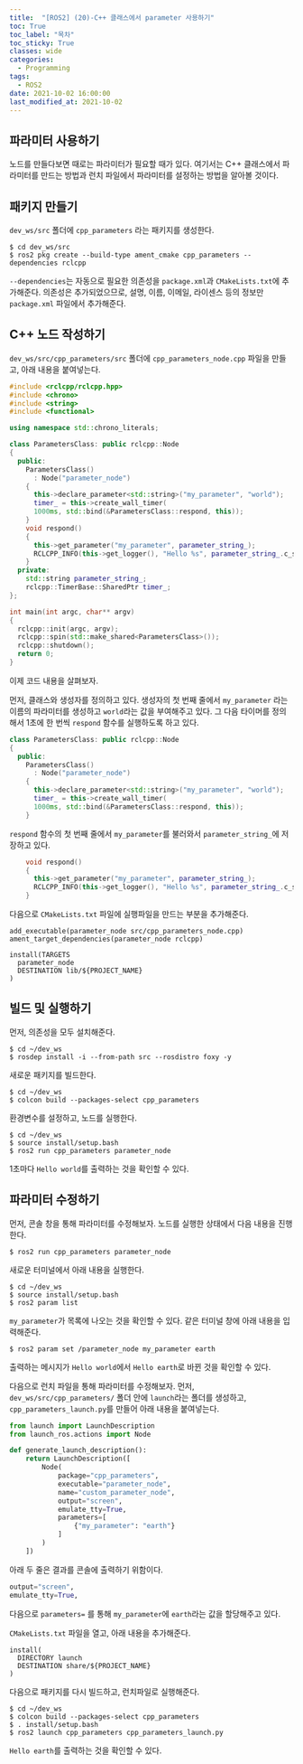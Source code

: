 ```yaml
---
title:  "[ROS2] (20)-C++ 클래스에서 parameter 사용하기"
toc: True
toc_label: "목차"
toc_sticky: True
classes: wide
categories:
  - Programming
tags:
  - ROS2
date: 2021-10-02 16:00:00
last_modified_at: 2021-10-02
---
```


## 파라미터 사용하기
노드를 만들다보면 때로는 파라미터가 필요할 때가 있다. 여기서는 C++ 클래스에서 파라미터를 만드는 방법과 런치 파일에서 파라미터를 설정하는 방법을 알아볼 것이다.

## 패키지 만들기
`dev_ws/src` 폴더에 `cpp_parameters` 라는 패키지를 생성한다.

```
$ cd dev_ws/src
$ ros2 pkg create --build-type ament_cmake cpp_parameters --dependencies rclcpp
```

`--dependencies`는 자동으로 필요한 의존성을 `package.xml`과 `CMakeLists.txt`에 추가해준다. 의존성은 추가되었으므로, 설명, 이름, 이메일, 라이센스 등의 정보만 `package.xml` 파일에서 추가해준다.

## C++ 노드 작성하기
`dev_ws/src/cpp_parameters/src` 폴더에 `cpp_parameters_node.cpp` 파일을 만들고, 아래 내용을 붙여넣는다.

```cpp
#include <rclcpp/rclcpp.hpp>
#include <chrono>
#include <string>
#include <functional>

using namespace std::chrono_literals;

class ParametersClass: public rclcpp::Node
{
  public:
    ParametersClass()
      : Node("parameter_node")
    {
      this->declare_parameter<std::string>("my_parameter", "world");
      timer_ = this->create_wall_timer(
      1000ms, std::bind(&ParametersClass::respond, this));
    }
    void respond()
    {
      this->get_parameter("my_parameter", parameter_string_);
      RCLCPP_INFO(this->get_logger(), "Hello %s", parameter_string_.c_str());
    }
  private:
    std::string parameter_string_;
    rclcpp::TimerBase::SharedPtr timer_;
};

int main(int argc, char** argv)
{
  rclcpp::init(argc, argv);
  rclcpp::spin(std::make_shared<ParametersClass>());
  rclcpp::shutdown();
  return 0;
}
```

이제 코드 내용을 살펴보자. 

먼저, 클래스와 생성자를 정의하고 있다. 생성자의 첫 번째 줄에서 `my_parameter` 라는 이름의 파라미터를 생성하고 `world`라는 값을 부여해주고 있다. 그 다음 타이머를 정의해서 1초에 한 번씩 `respond` 함수를 실행하도록 하고 있다.

```cpp
class ParametersClass: public rclcpp::Node
{
  public:
    ParametersClass()
      : Node("parameter_node")
    {
      this->declare_parameter<std::string>("my_parameter", "world");
      timer_ = this->create_wall_timer(
      1000ms, std::bind(&ParametersClass::respond, this));
    }
```

`respond` 함수의 첫 번째 줄에서 `my_parameter`를 불러와서 `parameter_string_`에 저장하고 있다.

```cpp
    void respond()
    {
      this->get_parameter("my_parameter", parameter_string_);
      RCLCPP_INFO(this->get_logger(), "Hello %s", parameter_string_.c_str());
    }
```

다음으로 `CMakeLists.txt` 파일에 실행파일을 만드는 부분을 추가해준다.

```
add_executable(parameter_node src/cpp_parameters_node.cpp)
ament_target_dependencies(parameter_node rclcpp)

install(TARGETS
  parameter_node
  DESTINATION lib/${PROJECT_NAME}
)
```

## 빌드 및 실행하기
먼저, 의존성을 모두 설치해준다.

```
$ cd ~/dev_ws
$ rosdep install -i --from-path src --rosdistro foxy -y
```

새로운 패키지를 빌드한다.

```
$ cd ~/dev_ws
$ colcon build --packages-select cpp_parameters
```

환경변수를 설정하고, 노드를 실행한다.

```
$ cd ~/dev_ws
$ source install/setup.bash
$ ros2 run cpp_parameters parameter_node
```

1초마다 `Hello world`를 출력하는 것을 확인할 수 있다.

## 파라미터 수정하기
먼저, 콘솔 창을 통해 파라미터를 수정해보자. 노드를 실행한 상태에서 다음 내용을 진행한다.

```
$ ros2 run cpp_parameters parameter_node
```

새로운 터미널에서 아래 내용을 실행한다.

```
$ cd ~/dev_ws
$ source install/setup.bash
$ ros2 param list
```

`my_parameter`가 목록에 나오는 것을 확인할 수 있다. 같은 터미널 창에 아래 내용을 입력해준다.

```
$ ros2 param set /parameter_node my_parameter earth
```

출력하는 메시지가 `Hello world`에서 `Hello earth`로 바뀐 것을 확인할 수 있다.

다음으로 런치 파일을 통해 파라미터를 수정해보자. 먼저, `dev_ws/src/cpp_parameters/` 폴더 안에 `launch`라는 폴더를 생성하고, `cpp_parameters_launch.py`를 만들어 아래 내용을 붙여넣는다.

```py
from launch import LaunchDescription
from launch_ros.actions import Node

def generate_launch_description():
    return LaunchDescription([
        Node(
            package="cpp_parameters",
            executable="parameter_node",
            name="custom_parameter_node",
            output="screen",
            emulate_tty=True,
            parameters=[
                {"my_parameter": "earth"}
            ]
        )
    ])
```

아래 두 줄은 결과를 콘솔에 출력하기 위함이다.

```py
output="screen",
emulate_tty=True,
```

다음으로 `parameters=` 를 통해 `my_parameter`에 `earth`라는 값을 할당해주고 있다.

`CMakeLists.txt` 파일을 열고, 아래 내용을 추가해준다.

```
install(
  DIRECTORY launch
  DESTINATION share/${PROJECT_NAME}
)
```

다음으로 패키지를 다시 빌드하고, 런치파일로 실행해준다.

```
$ cd ~/dev_ws
$ colcon build --packages-select cpp_parameters
$ . install/setup.bash
$ ros2 launch cpp_parameters cpp_parameters_launch.py
```

`Hello earth`를 출력하는 것을 확인할 수 있다.